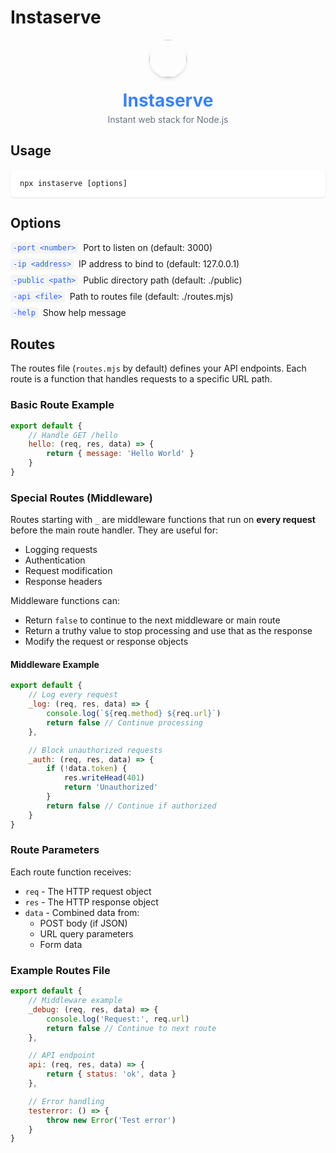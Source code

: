 # Instaserve

<div align="center">
  <img style="width: 60px;height: 60px;background: radial-gradient(circle at 30% 30%, #60a5fa, var(--primary));border-radius: 50%;margin: 0 auto 10px;box-shadow: 0 4px 6px -1px rgba(0, 0, 0, 0.1), 0 2px 4px -1px rgba(0, 0, 0, 0.06);" />
  <h1 style="color: #3b82f6; margin: 10px 0 5px;">Instaserve</h1>
  <p style="color: #6b7280; margin: 0;">Instant web stack for Node.js</p>
</div>

## Usage

<div style="background: white; padding: 15px; border-radius: 6px; box-shadow: 0 1px 3px rgba(0, 0, 0, 0.1); margin: 15px 0;">
  <pre style="margin: 0;"><code>npx instaserve [options]</code></pre>
</div>

## Options

<div style="display: flex; gap: 8px; margin: 8px 0;">
  <code style="background: #f3f4f6; padding: 2px 4px; border-radius: 4px; color: #2563eb;">-port &lt;number&gt;</code>
  <span>Port to listen on (default: 3000)</span>
</div>

<div style="display: flex; gap: 8px; margin: 8px 0;">
  <code style="background: #f3f4f6; padding: 2px 4px; border-radius: 4px; color: #2563eb;">-ip &lt;address&gt;</code>
  <span>IP address to bind to (default: 127.0.0.1)</span>
</div>

<div style="display: flex; gap: 8px; margin: 8px 0;">
  <code style="background: #f3f4f6; padding: 2px 4px; border-radius: 4px; color: #2563eb;">-public &lt;path&gt;</code>
  <span>Public directory path (default: ./public)</span>
</div>

<div style="display: flex; gap: 8px; margin: 8px 0;">
  <code style="background: #f3f4f6; padding: 2px 4px; border-radius: 4px; color: #2563eb;">-api &lt;file&gt;</code>
  <span>Path to routes file (default: ./routes.mjs)</span>
</div>

<div style="display: flex; gap: 8px; margin: 8px 0;">
  <code style="background: #f3f4f6; padding: 2px 4px; border-radius: 4px; color: #2563eb;">-help</code>
  <span>Show help message</span>
</div>

## Routes

The routes file (`routes.mjs` by default) defines your API endpoints. Each route is a function that handles requests to a specific URL path.

### Basic Route Example

```javascript
export default {
    // Handle GET /hello
    hello: (req, res, data) => {
        return { message: 'Hello World' }
    }
}
```

### Special Routes (Middleware)

Routes starting with `_` are middleware functions that run on **every request** before the main route handler. They are useful for:

- Logging requests
- Authentication
- Request modification
- Response headers

Middleware functions can:
- Return `false` to continue to the next middleware or main route
- Return a truthy value to stop processing and use that as the response
- Modify the request or response objects

#### Middleware Example

```javascript
export default {
    // Log every request
    _log: (req, res, data) => {
        console.log(`${req.method} ${req.url}`)
        return false // Continue processing
    },

    // Block unauthorized requests
    _auth: (req, res, data) => {
        if (!data.token) {
            res.writeHead(401)
            return 'Unauthorized'
        }
        return false // Continue if authorized
    }
}
```

### Route Parameters

Each route function receives:
- `req` - The HTTP request object
- `res` - The HTTP response object
- `data` - Combined data from:
  - POST body (if JSON)
  - URL query parameters
  - Form data

### Example Routes File

```javascript
export default {
    // Middleware example
    _debug: (req, res, data) => {
        console.log('Request:', req.url)
        return false // Continue to next route
    },

    // API endpoint
    api: (req, res, data) => {
        return { status: 'ok', data }
    },

    // Error handling
    testerror: () => {
        throw new Error('Test error')
    }
}
```
